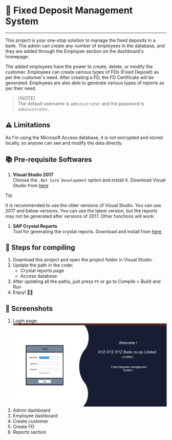 # 🏦 Fixed Deposit Management System

---

This project is your one-stop solution to manage the fixed deposits in a bank. The admin can create any number of employees in the database, and they are added through the Employee section on the dashboard's homepage.

The added employees have the power to create, delete, or modify the customer. Employees can create various types of FDs (Fixed Deposit) as per the customer's need. After creating a FD, the FD Certificate will be generated. Employees are also able to generate various types of reports as per their need.

> [!NOTE]\
> The default username is `administrator` and the password is `administrator`.

## ⚠️ Limitations

As I'm using the Microsoft Access database, it is not encrypted and stored locally, so anyone can see and modify the data directly.

## 📚 Pre-requisite Softwares

1. **Visual Studio 2017**  
Choose the `.Net Core Development` option and install it. Download Visual Studio from [here](https://visualstudio.microsoft.com/vs/older-downloads/)

>[!TIP]
 It is recommended to use the older versions of Visual Studio. You can use 2017 and below versions. You can use the latest version, but the reports may not be generated after versions of 2017. Other functions will work.

1. **SAP Crystal Reports**  
Tool for generating the crystal reports. Download and install from [here](https://foxlearn.com/crystal-reports/how-to-download-and-install-crystal-report-runtime-700.html)

## 🚀 Steps for compiling

1. Download this project and open the project folder in Visual Studio.
2. Update the path in the code:
    * Crystal reports page
    * Access database
3. After updating all the paths, just press `F5` or go to Compile > Build and Run
4. Enjoy! 🥳🎉

## 📸 Screenshots

1. Login page:
    ![Login page](ss/Login.jpg)
2. Admin dashboard
3. Employee dashboard
4. Create customer
5. Create FD
6. Reports section
